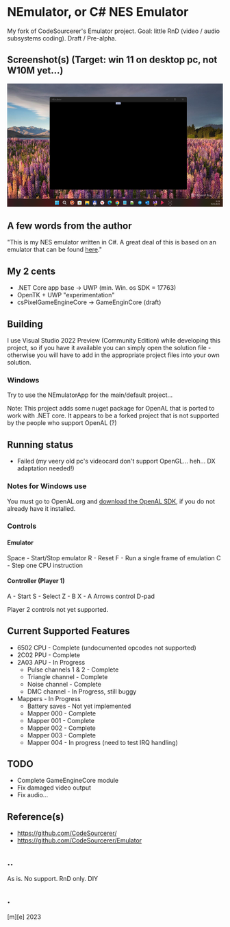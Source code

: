 ﻿# NEmulator, or C# NES Emulator

My fork of CodeSourcerer's Emulator project. Goal: little RnD (video / audio subsystems coding).
Draft / Pre-alpha. 

## Screenshot(s) (Target: win 11 on desktop pc, not W10M yet...)
![Button](Images/shot01.png)

## A few words from the author
"This is my NES emulator written in C#. A great deal of this is based on an emulator that can be found [here](https://github.com/OneLoneCoder/olcNES)."

## My 2 cents
- .NET Core app base -> UWP   (min. Win. os SDK = 17763)
- OpenTK + UWP "experimentation"
- csPixelGameEngineCore -> GameEnginCore (draft)

## Building
I use Visual Studio 2022 Preview (Community Edition) while developing this project, so if you have it available you can simply open the solution file - otherwise you will have to add in the 
appropriate project files into your own solution.

### Windows
Try to use the NEmulatorApp for the main/default project... 

Note: This project adds some nuget package for OpenAL that is ported to work with .NET core. It appears to be a forked project that is not supported by the people who support OpenAL (?)

## Running status
- Failed (my veery old pc's videocard don't support OpenGL... heh... DX adaptation needed!)

### Notes for Windows use
You must go to OpenAL.org and [download the OpenAL SDK](https://www.openal.org/downloads/), if you do not already have it installed.

### Controls
#### Emulator
Space - Start/Stop emulator
R - Reset
F - Run a single frame of emulation
C - Step one CPU instruction

#### Controller (Player 1)
A - Start
S - Select
Z - B
X - A
Arrows control D-pad

Player 2 controls not yet supported.

## Current Supported Features
* 6502 CPU - Complete (undocumented opcodes not supported)
* 2C02 PPU - Complete
* 2A03 APU - In Progress
	* Pulse channels 1 & 2 - Complete
	* Triangle channel - Complete
	* Noise channel - Complete
	* DMC channel - In Progress, still buggy
* Mappers - In Progress
	* Battery saves - Not yet implemented
	* Mapper 000 - Complete
	* Mapper 001 - Complete
	* Mapper 002 - Complete
	* Mapper 003 - Complete
	* Mapper 004 - In progress (need to test IRQ handling)

## TODO
- Complete GameEngineCore module
- Fix damaged video output
- Fix audio...

## Reference(s)
- https://github.com/CodeSourcerer/
- https://github.com/CodeSourcerer/Emulator

## ..
As is. No support. RnD only. DIY

## .
[m][e] 2023
